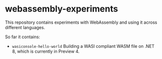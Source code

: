 # webassembly-experiments

This repository contains experiments with WebAssembly and using it across different languages.

So far it contains:

* `wasiconsole-hello-world`
  Building a WASI compliant WASM file on .NET 8, which is currently in Preview 4.
